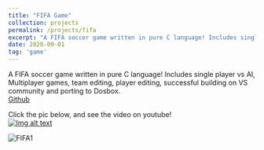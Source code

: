 ```yaml
---
title: "FIFA Game"
collection: projects
permalink: /projects/fifa
excerpt: "A FIFA soccer game written in pure C language! Includes single player vs AI, Multiplayer games, team editing, player editing, successful building on VS community and porting to Dosbox. <br/><img src='/images/FIFA1.png'>"
date: 2020-09-01
tag: 'game'
---
```


A FIFA soccer game written in pure C language! Includes single player vs AI, Multiplayer games, team editing, player editing, successful building on VS community and porting to Dosbox.   
[Github](https://github.com/jinjinhe2001/FIFApro)

Click the pic below, and see the video on youtube!     
[![Img alt text](https://img.youtube.com/vi/2zyvW4dYbXc/0.jpg)](https://www.youtube.com/watch?v=2zyvW4dYbXc)

![FIFA1](http://jinjinhe2001.github.io/images/FIFA1.png)

